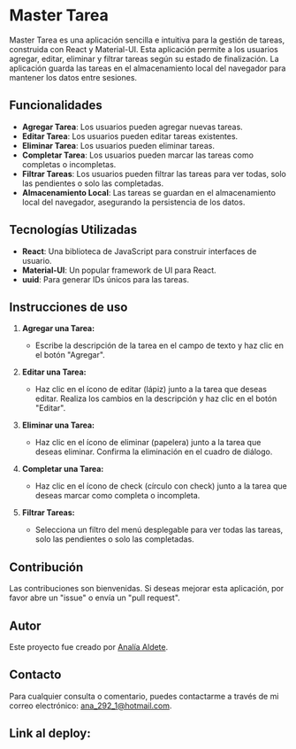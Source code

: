 # Master Tarea

Master Tarea es una aplicación sencilla e intuitiva para la gestión de tareas, construida con React y Material-UI. Esta aplicación permite a los usuarios agregar, editar, eliminar y filtrar tareas según su estado de finalización. La aplicación guarda las tareas en el almacenamiento local del navegador para mantener los datos entre sesiones.

## Funcionalidades

- **Agregar Tarea**: Los usuarios pueden agregar nuevas tareas.
- **Editar Tarea**: Los usuarios pueden editar tareas existentes.
- **Eliminar Tarea**: Los usuarios pueden eliminar tareas.
- **Completar Tarea**: Los usuarios pueden marcar las tareas como completas o incompletas.
- **Filtrar Tareas**: Los usuarios pueden filtrar las tareas para ver todas, solo las pendientes o solo las completadas.
- **Almacenamiento Local**: Las tareas se guardan en el almacenamiento local del navegador, asegurando la persistencia de los datos.

## Tecnologías Utilizadas

- **React**: Una biblioteca de JavaScript para construir interfaces de usuario.
- **Material-UI**: Un popular framework de UI para React.
- **uuid**: Para generar IDs únicos para las tareas.

## Instrucciones de uso

1. **Agregar una Tarea:**

   - Escribe la descripción de la tarea en el campo de texto y haz clic en el botón "Agregar".

2. **Editar una Tarea:**

   - Haz clic en el ícono de editar (lápiz) junto a la tarea que deseas editar. Realiza los cambios en la descripción y haz clic en el botón "Editar".

3. **Eliminar una Tarea:**

   - Haz clic en el ícono de eliminar (papelera) junto a la tarea que deseas eliminar. Confirma la eliminación en el cuadro de diálogo.

4. **Completar una Tarea:**

   - Haz clic en el ícono de check (círculo con check) junto a la tarea que deseas marcar como completa o incompleta.

5. **Filtrar Tareas:**

   - Selecciona un filtro del menú desplegable para ver todas las tareas, solo las pendientes o solo las completadas.

## Contribución

Las contribuciones son bienvenidas. Si deseas mejorar esta aplicación, por favor abre un "issue" o envía un "pull request".

## Autor

Este proyecto fue creado por [Analía Aldete](https://github.com/AnaliaAldete).

## Contacto

Para cualquier consulta o comentario, puedes contactarme a través de mi correo electrónico: ana_292_1@hotmail.com.

## Link al deploy:
